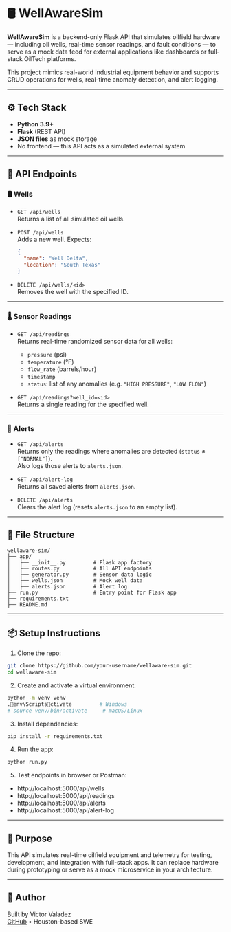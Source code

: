 # 🛢️ WellAwareSim

**WellAwareSim** is a backend-only Flask API that simulates oilfield hardware — including oil wells, real-time sensor readings, and fault conditions — to serve as a mock data feed for external applications like dashboards or full-stack OilTech platforms.

This project mimics real-world industrial equipment behavior and supports CRUD operations for wells, real-time anomaly detection, and alert logging.

---

## ⚙️ Tech Stack

- **Python 3.9+**
- **Flask** (REST API)
- **JSON files** as mock storage
- No frontend — this API acts as a simulated external system

---

## 🚀 API Endpoints

### 🛢️ Wells

- `GET /api/wells`  
  Returns a list of all simulated oil wells.

- `POST /api/wells`  
  Adds a new well. Expects:
  ```json
  {
    "name": "Well Delta",
    "location": "South Texas"
  }
  ```

- `DELETE /api/wells/<id>`  
  Removes the well with the specified ID.

---

### 🌡️ Sensor Readings

- `GET /api/readings`  
  Returns real-time randomized sensor data for all wells:
  - `pressure` (psi)
  - `temperature` (°F)
  - `flow_rate` (barrels/hour)
  - `timestamp`
  - `status`: list of any anomalies (e.g. `"HIGH PRESSURE"`, `"LOW FLOW"`)

- `GET /api/readings?well_id=<id>`  
  Returns a single reading for the specified well.

---

### 🚨 Alerts

- `GET /api/alerts`  
  Returns only the readings where anomalies are detected (`status` ≠ `["NORMAL"]`).  
  Also logs those alerts to `alerts.json`.

- `GET /api/alert-log`  
  Returns all saved alerts from `alerts.json`.

- `DELETE /api/alerts`  
  Clears the alert log (resets `alerts.json` to an empty list).

---

## 📁 File Structure

```
wellaware-sim/
├── app/
│   ├── __init__.py         # Flask app factory
│   ├── routes.py           # All API endpoints
│   ├── generator.py        # Sensor data logic
│   ├── wells.json          # Mock well data
│   ├── alerts.json         # Alert log
├── run.py                  # Entry point for Flask app
├── requirements.txt
├── README.md
```

---

## 📦 Setup Instructions

1. Clone the repo:
```bash
git clone https://github.com/your-username/wellaware-sim.git
cd wellaware-sim
```

2. Create and activate a virtual environment:
```bash
python -m venv venv
.env\Scriptsctivate         # Windows
# source venv/bin/activate     # macOS/Linux
```

3. Install dependencies:
```bash
pip install -r requirements.txt
```

4. Run the app:
```bash
python run.py
```

5. Test endpoints in browser or Postman:
- http://localhost:5000/api/wells
- http://localhost:5000/api/readings
- http://localhost:5000/api/alerts
- http://localhost:5000/api/alert-log

---

## 🧠 Purpose

This API simulates real-time oilfield equipment and telemetry for testing, development, and integration with full-stack apps. It can replace hardware during prototyping or serve as a mock microservice in your architecture.

---

## 📛 Author

Built by Victor Valadez  
[GitHub](https://github.com/victorvaladez) • Houston-based SWE
